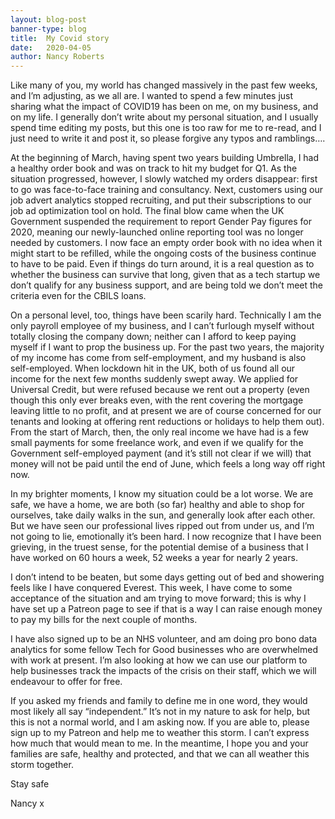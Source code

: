 ```yaml
---
layout: blog-post
banner-type: blog
title:  My Covid story
date:   2020-04-05
author: Nancy Roberts
---
```


Like many of you, my world has changed massively in the past few weeks, and I’m adjusting, as we all are. I wanted to spend a few minutes just sharing what the impact of COVID19 has been on me, on my business, and on my life. I generally don’t write about my personal situation, and I usually spend time editing my posts, but this one is too raw for me to re-read, and I just need to write it and post it, so please forgive any typos and ramblings….

At the beginning of March, having spent two years building Umbrella, I had a healthy order book and was on track to hit my budget for Q1. As the situation progressed, however, I slowly watched my orders disappear: first to go was face-to-face training and consultancy. Next, customers using our job advert analytics stopped recruiting, and put their subscriptions to our job ad optimization tool on hold. The final blow came when the UK Government suspended the requirement to report Gender Pay figures for 2020, meaning our newly-launched online reporting tool was no longer needed by customers. I now face an empty order book with no idea when it might start to be refilled, while the ongoing costs of the business continue to have to be paid. Even if things do turn around, it is a real question as to whether the business can survive that long, given that as a tech startup we don’t qualify for any business support, and are being told we don’t meet the criteria even for the CBILS loans.

On a personal level, too, things have been scarily hard. Technically I am the only payroll employee of my business, and I can’t furlough myself without totally closing the company down; neither can I afford to keep paying myself if I want to prop the business up. For the past two years, the majority of my income has come from self-employment, and my husband is also self-employed. When lockdown hit in the UK, both of us found all our income for the next few months suddenly swept away. We applied for Universal Credit, but were refused because we rent out a property (even though this only ever breaks even, with the rent covering the mortgage leaving little to no profit, and at present we are of course concerned for our tenants and looking at offering rent reductions or holidays to help them out). From the start of March, then, the only real income we have had is a few small payments for some freelance work, and even if we qualify for the Government self-employed payment (and it’s still not clear if we will) that money will not be paid until the end of June, which feels a long way off right now.

In my brighter moments, I know my situation could be a lot worse. We are safe, we have a home, we are both (so far) healthy and able to shop for ourselves, take daily walks in the sun, and generally look after each other. But we have seen our professional lives ripped out from under us, and I’m not going to lie, emotionally it’s been hard. I now recognize that I have been grieving, in the truest sense, for the potential demise of a business that I have worked on 60 hours a week, 52 weeks a year for nearly 2 years.

I don’t intend to be beaten, but some days getting out of bed and showering feels like I have conquered Everest. This week, I have come to some acceptance of the situation and am trying to move forward; this is why I have set up a Patreon page to see if that is a way I can raise enough money to pay my bills for the next couple of months.

I have also signed up to be an NHS volunteer, and am doing pro bono data analytics for some fellow Tech for Good businesses who are overwhelmed with work at present. I’m also looking at how we can use our platform to help businesses track the impacts of the crisis on their staff, which we will endeavour to offer for free.

If you asked my friends and family to define me in one word, they would most likely all say “independent.” It’s not in my nature to ask for help, but this is not a normal world, and I am asking now. If you are able to, please sign up to my Patreon and help me to weather this storm. I can’t express how much that would mean to me. In the meantime, I hope you and your families are safe, healthy and protected, and that we can all weather this storm together.

Stay safe

Nancy x
